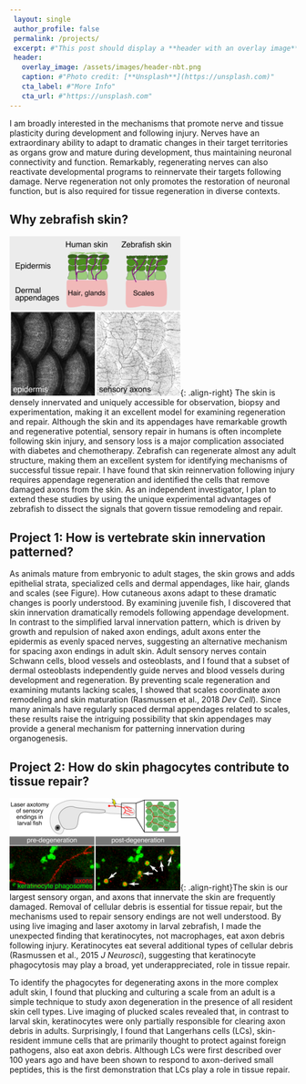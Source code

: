 ```yaml
---
 layout: single
 author_profile: false
 permalink: /projects/
 excerpt: #"This post should display a **header with an overlay image**, if the  theme supports    it."
 header:
   overlay_image: /assets/images/header-nbt.png
   caption: #"Photo credit: [**Unsplash**](https://unsplash.com)"
   cta_label: #"More Info"
   cta_url: #"https://unsplash.com"
---
```

I am broadly interested in the mechanisms that promote nerve and tissue plasticity during 
development and following injury. Nerves have an extraordinary ability to adapt to 
dramatic changes in their target territories as organs grow and mature during 
development, thus maintaining neuronal connectivity and function. Remarkably, 
regenerating nerves can also reactivate developmental programs to reinnervate their 
targets following damage. Nerve regeneration not only promotes the restoration of 
neuronal function, but is also required for tissue regeneration in diverse contexts.

## Why zebrafish skin?
![image-right](/assets/images/Fig3-scales-rni-300.png){: .align-right} The skin is densely innervated and uniquely accessible for observation, biopsy and 
experimentation, making it an excellent model for examining regeneration and repair. 
Although the skin and its appendages have remarkable growth and regenerative potential, 
sensory repair in humans is often incomplete following skin injury, and sensory loss is a 
major complication associated with diabetes and chemotherapy. Zebrafish can regenerate 
almost any adult structure, making them an excellent system for identifying 
mechanisms of successful tissue repair. I have found that skin reinnervation following 
injury requires appendage regeneration and identified the cells that remove damaged axons 
from the skin. As an independent investigator, I plan to extend these studies by using 
the unique experimental advantages of zebrafish to dissect the signals that govern tissue 
remodeling and repair.

## Project 1: How is vertebrate skin innervation patterned?
As animals mature from embryonic to adult stages, the skin grows and adds epithelial 
strata, specialized cells and dermal appendages, like hair, glands and scales (see 
Figure). How cutaneous axons adapt to these dramatic changes is poorly understood. By 
examining juvenile fish, I discovered that skin innervation dramatically remodels 
following appendage development. In contrast to the simplified larval innervation 
pattern, which is driven by growth and repulsion of naked axon endings, adult axons enter 
the epidermis as evenly spaced nerves, suggesting an alternative mechanism for spacing 
axon endings in adult skin. Adult sensory nerves contain Schwann cells, blood vessels and 
osteoblasts, and I found that a subset of dermal osteoblasts independently guide nerves 
and blood vessels during development and regeneration. By preventing scale regeneration 
and examining mutants lacking scales, I showed that scales coordinate axon remodeling and 
skin maturation (Rasmussen et al., 2018 *Dev Cell*). Since many animals have regularly 
spaced dermal appendages related to scales, these results raise the intriguing 
possibility that skin appendages may provide a general mechanism for patterning 
innervation during organogenesis.

## Project 2: How do skin phagocytes contribute to tissue repair?
![image-right](/assets/images/Fig1-phago-v3-300.png){: .align-right}The skin is our largest sensory organ, and axons that innervate the skin are frequently 
damaged. Removal of cellular debris is essential for tissue repair, but the mechanisms 
used to repair sensory endings are not well understood. By using live imaging and laser 
axotomy in larval zebrafish, I made the unexpected finding that keratinocytes, not 
macrophages, eat axon debris following injury. Keratinocytes eat several 
additional types of cellular debris (Rasmussen et al., 2015 *J Neurosci*), 
suggesting that keratinocyte phagocytosis may play a broad, yet underappreciated, role in 
tissue repair.

To identify the phagocytes for degenerating axons in the more complex adult skin, I found 
that plucking and culturing a scale from an adult is a simple technique to study axon 
degeneration in the presence of all resident skin cell types. Live imaging of plucked 
scales revealed that, in contrast to larval skin, keratinocytes were only partially 
responsible for clearing axon debris in adults. Surprisingly, I found that Langerhans 
cells (LCs), skin-resident immune cells that are primarily thought to protect against 
foreign pathogens, also eat axon debris. Although LCs were first described over 100 years 
ago and have been shown to respond to axon-derived small peptides, this is the first 
demonstration that LCs play a role in tissue repair.


